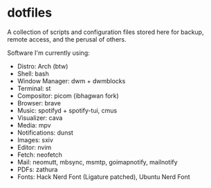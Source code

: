 # dotfiles

A collection of scripts and configuration files stored here for backup, remote access, and the perusal of others.

Software I'm currently using:

* Distro: Arch (btw)
* Shell: bash
* Window Manager: dwm + dwmblocks
* Terminal: st
* Compositor: picom (ibhagwan fork)
* Browser: brave
* Music: spotifyd + spotify-tui, cmus
* Visualizer: cava
* Media: mpv
* Notifications: dunst
* Images: sxiv
* Editor: nvim
* Fetch: neofetch
* Mail: neomutt, mbsync, msmtp, goimapnotify, mailnotify
* PDFs: zathura
* Fonts: Hack Nerd Font (Ligature patched), Ubuntu Nerd Font
